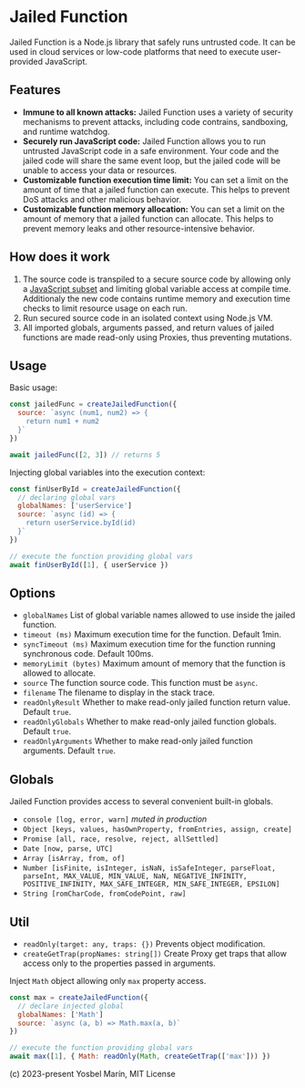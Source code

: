 # Jailed Function

Jailed Function is a Node.js library that safely runs untrusted code. It can be used in cloud services or low-code platforms that need to execute user-provided JavaScript.

## Features

- **Immune to all known attacks:** Jailed Function uses a variety of security mechanisms to prevent attacks, including code contrains, sandboxing, and runtime watchdog.
- **Securely run JavaScript code:** Jailed Function allows you to run untrusted JavaScript code in a safe environment. Your code and the jailed code will share the same event loop, but the jailed code will be unable to access your data or resources.
- **Customizable function execution time limit:** You can set a limit on the amount of time that a jailed function can execute. This helps to prevent DoS attacks and other malicious behavior.
- **Customizable function memory allocation:** You can set a limit on the amount of memory that a jailed function can allocate. This helps to prevent memory leaks and other resource-intensive behavior.

## How does it work

1. The source code is transpiled to a secure source code by allowing only a [JavaScript subset](src/javascript-subset.txt) and limiting global variable access at compile time. Additionaly the new code contains runtime memory and execution time checks to limit resource usage on each run.
2. Run secured source code in an isolated context using Node.js VM.
3. All imported globals, arguments passed, and return values of jailed functions are made read-only using Proxies, thus preventing mutations.

## Usage

Basic usage:
```js
const jailedFunc = createJailedFunction({
  source: `async (num1, num2) => {
    return num1 + num2
  }`
})

await jailedFunc([2, 3]) // returns 5
```

Injecting global variables into the execution context:
```js
const finUserById = createJailedFunction({
  // declaring global vars
  globalNames: ['userService']
  source: `async (id) => {
    return userService.byId(id)
  }`
})

// execute the function providing global vars
await finUserById([1], { userService })
```

## Options

- `globalNames` List of global variable names allowed to use inside the jailed function.
- `timeout (ms)` Maximum execution time for the function. Default 1min.
- `syncTimeout (ms)` Maximum execution time for the function running synchronous code. Default 100ms.
- `memoryLimit (bytes)` Maximum amount of memory that the function is allowed to allocate.
- `source` The function source code. This function must be `async`.
- `filename` The filename to display in the stack trace.
- `readOnlyResult` Whether to make read-only jailed function return value. Default `true`.
- `readOnlyGlobals` Whether to make read-only jailed function globals. Default `true`.
- `readOnlyArguments` Whether to make read-only jailed function arguments. Default `true`.

## Globals

Jailed Function provides access to several convenient built-in globals.

- `console [log, error, warn]` *muted in production*
- `Object [keys, values, hasOwnProperty, fromEntries, assign, create]`
- `Promise [all, race, resolve, reject, allSettled]`
- `Date [now, parse, UTC]`
- `Array [isArray, from, of]`
- `Number [isFinite, isInteger, isNaN, isSafeInteger, parseFloat, parseInt, MAX_VALUE, MIN_VALUE, NaN, NEGATIVE_INFINITY, POSITIVE_INFINITY, MAX_SAFE_INTEGER, MIN_SAFE_INTEGER, EPSILON]`
- `String [romCharCode, fromCodePoint, raw]`

## Util

- `readOnly(target: any, traps: {})` Prevents object modification.
- `createGetTrap(propNames: string[])` Create Proxy get traps that allow access only to the properties passed in arguments.

Inject `Math` object allowing only `max` property access. 
```js
const max = createJailedFunction({
  // declare injected global
  globalNames: ['Math']
  source: `async (a, b) => Math.max(a, b)`
})

// execute the function providing global vars
await max([1], { Math: readOnly(Math, createGetTrap(['max'])) })
```

(c) 2023-present Yosbel Marín, MIT License
